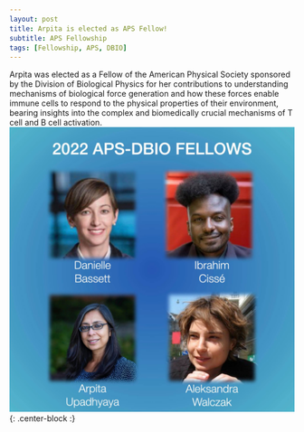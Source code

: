 ```yaml
---
layout: post
title: Arpita is elected as APS Fellow!
subtitle: APS Fellowship
tags: [Fellowship, APS, DBIO]
---
```


Arpita was elected as a Fellow of the American Physical Society sponsored by the Division of Biological Physics for her
contributions to understanding mechanisms of biological force generation and how these forces enable immune cells 
to respond to the physical properties of their environment, bearing insights into the complex and biomedically crucial mechanisms of T cell and B cell activation. 
![DBIO pic](/img/posts/Arpita_DBIO.jpg){: .center-block :}

